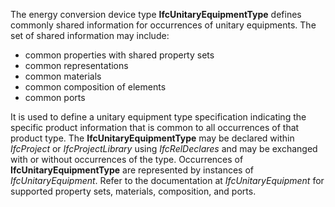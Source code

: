 ﻿The energy conversion device type **IfcUnitaryEquipmentType** defines commonly shared information for occurrences of unitary equipments. The set of shared information may include:

* common properties with shared property sets
* common representations
* common materials
* common composition of elements
* common ports

It is used to define a unitary equipment type specification indicating the specific product information that is common to all occurrences of that product type. The **IfcUnitaryEquipmentType** may be declared within _IfcProject_ or _IfcProjectLibrary_ using _IfcRelDeclares_ and may be exchanged with or without occurrences of the type. Occurrences of **IfcUnitaryEquipmentType** are represented by instances of _IfcUnitaryEquipment_. Refer to the documentation at _IfcUnitaryEquipment_ for supported property sets, materials, composition, and ports.